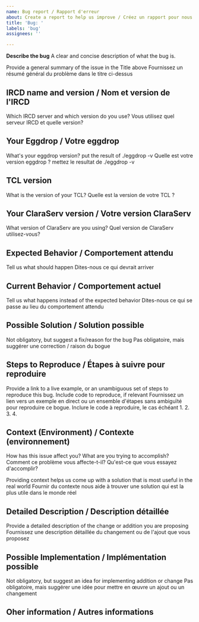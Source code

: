 ```yaml
---
name: Bug report / Rapport d'erreur
about: Create a report to help us improve / Créez un rapport pour nous aider à nous améliorer
title: 'Bug: '
labels: 'bug'
assignees: ''

---
```


**Describe the bug**
A clear and concise description of what the bug is.

Provide a general summary of the issue in the Title above
Fournissez un résumé général du problème dans le titre ci-dessus

## IRCD name and version / Nom et version de l'IRCD
Which IRCD server and which version do you use?
Vous utilisez quel serveur IRCD et quelle version?

## Your Eggdrop / Votre eggdrop
What's your eggdrop version? put the result of ./eggdrop -v
Quelle est votre version eggdrop ? mettez le resultat de ./eggdrop -v

## TCL version
What is the version of your TCL?
Quelle est la version de votre TCL ?

## Your ClaraServ version / Votre version ClaraServ
What version of ClaraServ are you using?
Quel version de ClaraServ utilisez-vous?

## Expected Behavior / Comportement attendu
Tell us what should happen
Dites-nous ce qui devrait arriver

## Current Behavior / Comportement actuel
Tell us what happens instead of the expected behavior
Dites-nous ce qui se passe au lieu du comportement attendu

## Possible Solution / Solution possible
Not obligatory, but suggest a fix/reason for the bug
Pas obligatoire, mais suggérer une correction / raison du bogue

## Steps to Reproduce / Étapes à suivre pour reproduire
Provide a link to a live example, or an unambiguous set of steps to reproduce this bug. Include code to reproduce, if relevant
Fournissez un lien vers un exemple en direct ou un ensemble d'étapes sans ambiguïté pour reproduire ce bogue. Inclure le code à reproduire, le cas échéant
1.
2.
3.
4.

## Context (Environment) / Contexte (environnement)
How has this issue affect you? What are you trying to accomplish?
Comment ce problème vous affecte-t-il? Qu'est-ce que vous essayez d'accomplir?

Providing context helps us come up with a solution that is most useful in the real world
Fournir du contexte nous aide à trouver une solution qui est la plus utile dans le monde réel

## Detailed Description / Description détaillée
Provide a detailed description of the change or addition you are proposing
Fournissez une description détaillée du changement ou de l'ajout que vous proposez

## Possible Implementation / Implémentation possible
Not obligatory, but suggest an idea for implementing addition or change
Pas obligatoire, mais suggérer une idée pour mettre en œuvre un ajout ou un changement

## Oher information / Autres informations
